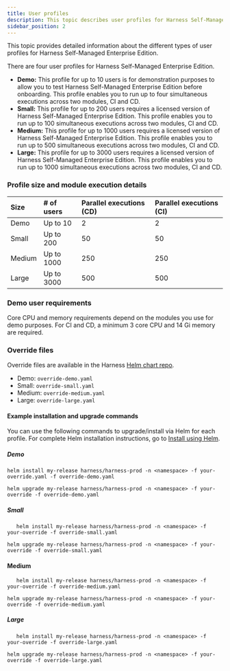 ```yaml
---
title: User profiles
description: This topic describes user profiles for Harness Self-Managed Enterprise Edition.
sidebar_position: 2
---
```


This topic provides detailed information about the different types of user profiles for Harness Self-Managed Enterprise Edition.

There are four user profiles for Harness Self-Managed Enterprise Edition.

- **Demo:** This profile for up to 10 users is for demonstration purposes to allow you to test Harness Self-Managed Enterprise Edition before onboarding. This profile enables you to run up to four simultaneous executions across two modules, CI and CD.
- **Small:** This profile for up to 200 users requires a licensed version of Harness Self-Managed Enterprise Edition. This profile enables you to run up to 100 simultaneous executions across two modules, CI and CD.
- **Medium:** This profile for up to 1000 users requires a licensed version of Harness Self-Managed Enterprise Edition. This profile enables you to run up to 500 simultaneous executions across two modules, CI and CD.
- **Large:** This profile for up to 3000 users requires a licensed version of Harness Self-Managed Enterprise Edition. This profile enables you to run up to 1000 simultaneous executions across two modules, CI and CD.

### Profile size and module execution details

| **Size** | **# of users** | **Parallel executions (CD)** | **Parallel executions (CI)** |
| :-- | :-- | :-- | :--
| Demo|Up to 10|2|2
| Small|Up to 200|50|50
| Medium|Up to 1000|250|250
| Large|Up to 3000|500|500

### Demo user requirements

Core CPU and memory requirements depend on the modules you use for demo purposes. For CI and CD, a minimum 3 core CPU and 14 Gi memory are required.

### Override files

Override files are available in the Harness [Helm chart repo](https://github.com/harness/helm-charts/blob/main/src/harness/).

- Demo: `override-demo.yaml`
- Small: `override-small.yaml`
- Medium: `override-medium.yaml`
- Large: `override-large.yaml`

#### Example installation and upgrade commands

You can use the following commands to upgrade/install via Helm for each profile. For complete Helm installation instructions, go to [Install using Helm](/docs/self-managed-enterprise-edition/self-managed-helm-based-install/install-harness-self-managed-enterprise-edition-using-helm-ga).

##### Demo

   ```
   helm install my-release harness/harness-prod -n <namespace> -f your-override.yaml -f override-demo.yaml
   ```

   ```
   helm upgrade my-release harness/harness-prod -n <namespace> -f your-override -f override-demo.yaml
   ```

##### Small

```
   helm install my-release harness/harness-prod -n <namespace> -f your-override -f override-small.yaml
   ```

   ```
   helm upgrade my-release harness/harness-prod -n <namespace> -f your-override -f override-small.yaml
   ```

#### Medium

```
   helm install my-release harness/harness-prod -n <namespace> -f your-override -f override-medium.yaml
   ```

   ```
   helm upgrade my-release harness/harness-prod -n <namespace> -f your-override -f override-medium.yaml
   ```

##### Large

```
   helm install my-release harness/harness-prod -n <namespace> -f your-override -f override-large.yaml
   ```

   ```
   helm upgrade my-release harness/harness-prod -n <namespace> -f your-override -f override-large.yaml
   ```
